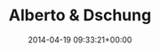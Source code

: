 ---
title:		"Alberto & Dschung"
type:		"photos"
mediatype:		"upload"
location:		"Berlin, Germany"
date:		"2014-04-19 09:33:21+00:00"
album:		"people"
filename:		"alberto-dschung.md"
series:		"unicorns"
cl_public_id:		"people/alberto-dschung"
cl_version:		1497005318
format:		"tiff"
bytes:		4941772
width:		2158
height:		1440
colours:
- "#6C834A"
- "#5E8243"
- "#737560"
- "#99B768"
- "#162027"
- "#3E3C34"
- "#303735"
- "#756C62"
- "#6A797D"
- "#3D4629"
- "#1E252F"
- "#727652"
- "#283C1D"
- "#4C5E75"
- "#88B368"
- "#AFBDC3"
- "#DEC6C2"
- "#3C3729"
- "#7B5D4D"
- "#4A6376"
- "#392921"
- "#617062"
- "#28292E"
- "#777454"
- "#6B707E"
- "#0A1110"
- "#776C54"
exposure_mode:		"Auto"
program:		"Aperture-priority AE"
aperture:		"1.4"
focal_length:		"50.0 mm"
iso:		"100"
shutter_speed:		"1/320"
metering:		"Multi-segment"
flash:		"Off, Did not fire"
white_balance:		"Custom"
colour_temp:		"4500"
has_crop:		"false"
orientation:		"Horizontal (normal)"
camera_model:		"NIKON D800"
lens_info:		"0mm f/0"
artist:		"No artist info"
x_resolution:		"300"
y_resolution:		"300"
---